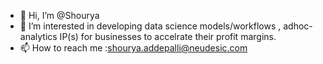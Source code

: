 - 👋 Hi, I’m @Shourya
- 👀 I’m interested in developing data science models/workflows , adhoc-analytics IP(s) for businesses to accelrate their profit margins.
- 📫 How to reach me :shourya.addepalli@neudesic.com

<!---
shouryaddepalli/shouryaddepalli is a ✨ special ✨ repository because its `README.md` (this file) appears on your GitHub profile.
You can click the Preview link to take a look at your changes.
--->
